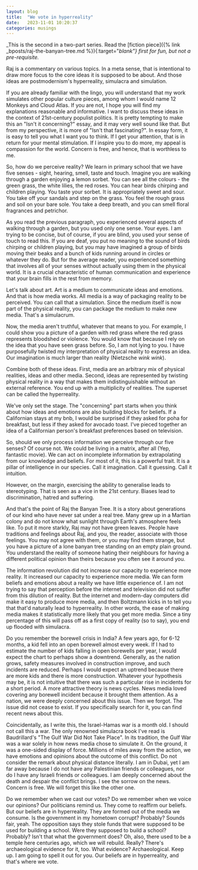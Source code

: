 ```yaml
---
layout: blog
title:  "We vote in hyperreality"
date:   2023-11-01 10:20:37
categories: musings
---
```


_This is the second in a two-part series. Read the [fiction piece]({% link _bposts/raj-the-banyan-tree.md %}){:target="_blank"} first for fun, but not a pre-requisite._

Raj is a commentary on various topics. In a meta sense, that is intentional to draw more focus to the core ideas it is supposed to be about. And those ideas are postmodernism's hyperreality, simulacra and simulation.

If you are already familiar with the lingo, you will understand that my work simulates other popular culture pieces, among whom I would name 12 Monkeys and Cloud Atlas. If you are not, I hope you will find my explanations reasonable and informative. I want to discuss these ideas in the context of 21st-century populist politics. It is pretty tempting to make this an "Isn't it concerning?" essay, and it may very well sound like that. But from my perspective, it is more of "Isn't that fascinating?". In essay form, it is easy to tell you what I want you to think. If I get your attention, that is in return for your mental stimulation. If I inspire you to do more, my appeal is compassion for the world. Concern is free, and hence, that is worthless to me.

So, how do we perceive reality? We learn in primary school that we have five senses - sight, hearing, smell, taste and touch. Imagine you are walking through a garden enjoying a lemon sorbet. You can see all the colours - the green grass, the white lilies, the red roses. You can hear birds chirping and children playing. You taste your sorbet. It is appropriately sweet and sour. You take off your sandals and step on the grass. You feel the rough grass and soil on your bare sole. You take a deep breath, and you can smell floral fragrances and petrichor.

As you read the previous paragraph, you experienced several aspects of walking through a garden, but you used only one sense. Your eyes. I am trying to be concise, but of course, if you are blind, you used your sense of touch to read this. If you are deaf, you put no meaning to the sound of birds chirping or children playing, but you may have imagined a group of birds moving their beaks and a bunch of kids running around in circles or whatever they do. But for the average reader, you experienced something that involves all of your senses without actually using them in the physical world. It is a crucial characteristic of human communication and experience that your brain fills in the rest from memory.

Let's talk about art. Art is a medium to communicate ideas and emotions. And that is how media works. All media is a way of packaging reality to be perceived. You can call that a simulation. Since the medium itself is now part of the physical reality, you can package the medium to make new media. That's a simulacrum.

Now, the media aren't truthful, whatever that means to you. For example, I could show you a picture of a garden with red grass where the red grass represents bloodshed or violence. You would know that because I rely on the idea that you have seen grass before. So, I am not lying to you. I have purposefully twisted my interpretation of physical reality to express an idea. Our imagination is much larger than reality (Nietzsche *wink wink*). 

Combine both of these ideas. First, media are an arbitrary mix of physical realities, ideas and other media. Second, ideas are represented by twisting physical reality in a way that makes them indistinguishable without an external reference. You end up with a multiplicity of realities. The superset can be called the hyperreality.

We've only set the stage. The "concerning" part starts when you think about how ideas and emotions are also building blocks for beliefs. If a Californian stays at my bnb, I would be surprised if they asked for poha for breakfast, but less if they asked for avocado toast. I've pieced together an idea of a Californian person's breakfast preferences based on television.

So, should we only process information we perceive through our five senses? Of course not. We could be living in a matrix, after all (Yep, fantastic movie). We can act on incomplete information by extrapolating from our knowledge and beliefs. For most of it, this is a powerful trait. It is a pillar of intelligence in our species. Call it imagination. Call it guessing. Call it intuition. 

However, on the margin, exercising the ability to generalise leads to stereotyping. That is seen as a vice in the 21st century. Biases lead to discrimination, hatred and suffering.

And that's the point of Raj the Banyan Tree. It is a story about generations of our kind who have never sat under a real tree. Many grew up in a Martian colony and do not know what sunlight through Earth's atmosphere feels like. To put it more starkly, Raj may not have green leaves. People have traditions and feelings about Raj, and you, the reader, associate with those feelings. You may not agree with them, or you may find them strange, but you have a picture of a lone banyan tree standing on an empty plain ground. You understand the reality of someone hating their neighbours for having a different political opinion than theirs because you often see it around you. 

The information revolution did not increase our capacity to experience more reality. It increased our capacity to experience more media. We can form beliefs and emotions about a reality we have little experience of. I am not trying to say that perception before the internet and television did not suffer from this dilution of reality. But the internet and modern-day computers did make it easy to produce more media, and then Boltzmann kicks in to tell you that that'd naturally lead to hyperreality. In other words, the ease of making media makes it statistically more likely that you get more media. Since a tiny percentage of this will pass off as a first copy of reality (so to say), you end up flooded with simulacra.

Do you remember the borewell crisis in India? A few years ago, for 6-12 months, a kid fell into an open borewell almost every week. If I had to estimate the number of kids falling in open borewells per year, I would expect the chart to perhaps show a downtrend. Generally, as the nation grows, safety measures involved in construction improve, and such incidents are reduced. Perhaps I would expect an uptrend because there are more kids and there is more construction. Whatever your hypothesis may be, it is not intuitive that there was such a particular rise in incidents for a short period. A more attractive theory is news cycles. News media loved covering any borewell incident because it brought them attention. As a nation, we were deeply concerned about this issue. Then we forgot. The issue did not cease to exist. If you specifically search for it, you can find recent news about this.

Coincidentally, as I write this, the Israel-Hamas war is a month old. I should not call this a war. The only renowned simulacra book I've read is Baudrillard's "The Gulf War Did Not Take Place". In its tradition, the Gulf War was a war solely in how news media chose to simulate it. On the ground, it was a one-sided display of force. Millions of miles away from the action, we have emotions and opinions about the outcome of this conflict. Do not consider the remark about physical distance literally. I am in Dubai, yet I am far away because I do not have any Palestinian friends or colleagues, nor do I have any Israeli friends or colleagues. I am deeply concerned about the death and despair the conflict brings. I see the sorrow on the news. Concern is free. We will forget this like the other one.

Do we remember when we cast our votes? Do we remember when we voice our opinions? Our politicians remind us. They come to reaffirm our beliefs. But our beliefs are in hyperreality. They are formed out of the media we consume. Is the government in my hometown corrupt? Probably? Sounds fair, yeah. The opposition says they stole funds that were supposed to be used for building a school. Were they supposed to build a school? Probably? Isn't that what the government does? Oh, also, there used to be a temple here centuries ago, which we will rebuild. Really? There's archaeological evidence for it, too. What evidence? Archaeological. Keep up. I am going to spell it out for you. Our beliefs are in hyperreality, and that's where we vote.

